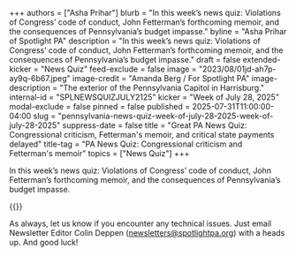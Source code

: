 +++
authors = ["Asha Prihar"]
blurb = "In this week’s news quiz: Violations of Congress’ code of conduct, John Fetterman’s forthcoming memoir, and the consequences of Pennsylvania’s budget impasse."
byline = "Asha Prihar of Spotlight PA"
description = "In this week’s news quiz: Violations of Congress’ code of conduct, John Fetterman’s forthcoming memoir, and the consequences of Pennsylvania’s budget impasse."
draft = false
extended-kicker = "News Quiz"
feed-exclude = false
image = "2023/08/01jd-ah7p-ay9q-6b67.jpeg"
image-credit = "Amanda Berg / For Spotlight PA"
image-description = "The exterior of the Pennsylvania Capitol in Harrisburg."
internal-id = "SPLNEWSQUIZJULY2125"
kicker = "Week of July 28, 2025"
modal-exclude = false
pinned = false
published = 2025-07-31T11:00:00-04:00
slug = "pennsylvania-news-quiz-week-of-july-28-2025-week-of-july-28-2025"
suppress-date = false
title = "Great PA News Quiz: Congressional criticism, Fetterman's memoir, and critical state payments delayed"
title-tag = "PA News Quiz: Congressional criticism and Fetterman's memoir"
topics = ["News Quiz"]
+++

In this week’s news quiz: Violations of Congress’ code of conduct, John Fetterman’s forthcoming memoir, and the consequences of Pennsylvania’s budget impasse.

{{<typeform id="01K1F05SPQ3SJQ8W1KAY0CXXAK" >}}

As always, let us know if you encounter any technical issues. Just email Newsletter Editor Colin Deppen (newsletters@spotlightpa.org) with a heads up. And good luck!<strong><em></em></strong>

